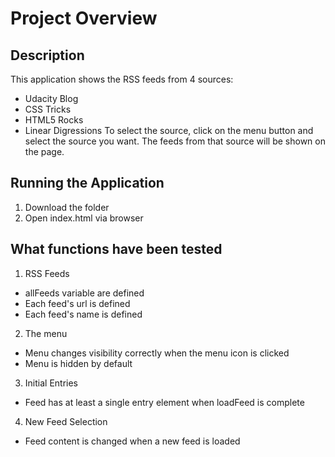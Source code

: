# Project Overview

## Description
This application shows the RSS feeds from 4 sources:
- Udacity Blog
- CSS Tricks
- HTML5 Rocks
- Linear Digressions
To select the source, click on the menu button and select the source you want.
The feeds from that source will be shown on the page.

## Running the Application
1) Download the folder
2) Open index.html via browser

## What functions have been tested
1) RSS Feeds
- allFeeds variable are defined
- Each feed's url is defined
- Each feed's name is defined
2) The menu
- Menu changes visibility correctly when the menu icon is clicked
- Menu is hidden by default
3) Initial Entries
- Feed has at least a single entry element when loadFeed is complete
4) New Feed Selection
- Feed content is changed when a new feed is loaded